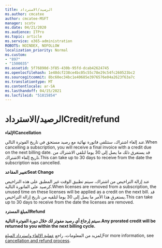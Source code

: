 ```yaml
---
title: الرصيد/الاسترداد
ms.author: cmcatee
author: cmcatee-MSFT
manager: scotv
ms.date: 04/21/2020
ms.audience: ITPro
ms.topic: article
ms.service: o365-administration
ROBOTS: NOINDEX, NOFOLLOW
localization_priority: Normal
ms.custom:
- "897"
- "1500035"
ms.assetid: 5f76890d-3f85-430b-95fd-dcab42624745
ms.openlocfilehash: 1e40dcf238ce4bc05c55c78e29c54fc260523bc2
ms.sourcegitcommit: 8bc60ec34bc1e40685e3976576e04a2623f63a7c
ms.translationtype: MT
ms.contentlocale: ar-SA
ms.lasthandoff: 04/15/2021
ms.locfileid: "51815854"
---
```

# <a name="creditrefund"></a><span data-ttu-id="bd5a4-102">الرصيد/الاسترداد</span><span class="sxs-lookup"><span data-stu-id="bd5a4-102">Credit/refund</span></span>

<span data-ttu-id="bd5a4-103">**الإلغاء**</span><span class="sxs-lookup"><span data-stu-id="bd5a4-103">**Cancellation**</span></span>
  
<span data-ttu-id="bd5a4-104">عند إلغاء اشتراك، ستتلقى فاتورة نهائية مع رصيد مستحق في تاريخ الفوترة التالي.</span><span class="sxs-lookup"><span data-stu-id="bd5a4-104">When cancelling a subscription, you will receive a final invoice with a credit due on the next billing date.</span></span> <span data-ttu-id="bd5a4-105">قد يستغرق ذلك ما يصل إلى 30 يوما لتلقي الاشتراك من تاريخ إلغاء الاشتراك.</span><span class="sxs-lookup"><span data-stu-id="bd5a4-105">This can take up to 30 days to receive from the date the subscription was cancelled.</span></span>
  
<span data-ttu-id="bd5a4-106">**تغيير المقاعد**</span><span class="sxs-lookup"><span data-stu-id="bd5a4-106">**Seat Change**</span></span>
  
<span data-ttu-id="bd5a4-107">عند إزالة التراخيص من اشتراك، سيتم تطبيق الوقت غير المطبق على هذه التراخيص كرصيد على الفاتورة التالية.</span><span class="sxs-lookup"><span data-stu-id="bd5a4-107">When licenses are removed from a subscription, the unused time on these licenses will be applied as a credit on the next bill.</span></span> <span data-ttu-id="bd5a4-108">قد يستغرق هذا الأمر ما يصل إلى 30 يوما لتلقيه من تاريخ إزالة التراخيص.</span><span class="sxs-lookup"><span data-stu-id="bd5a4-108">This can take up to 30 days to receive from the date the licenses are removed.</span></span>

<span data-ttu-id="bd5a4-109">**المبلغ المسترد**</span><span class="sxs-lookup"><span data-stu-id="bd5a4-109">**Refund**</span></span>

<span data-ttu-id="bd5a4-110">**سيتم إرجاع أي رصيد مفوتر لك خلال دورة الفوترة التالية.**</span><span class="sxs-lookup"><span data-stu-id="bd5a4-110">**Any prorated credit will be returned to you within the next billing cycle.**</span></span>

<span data-ttu-id="bd5a4-111">لمزيد من المعلومات، راجع [عملية الإلغاء واسترداد المبلغ.](https://docs.microsoft.com/microsoft-365/commerce/subscriptions/cancel-your-subscription?view=o365-worldwide)</span><span class="sxs-lookup"><span data-stu-id="bd5a4-111">For more information, see [cancellation and refund process](https://docs.microsoft.com/microsoft-365/commerce/subscriptions/cancel-your-subscription?view=o365-worldwide).</span></span> 
